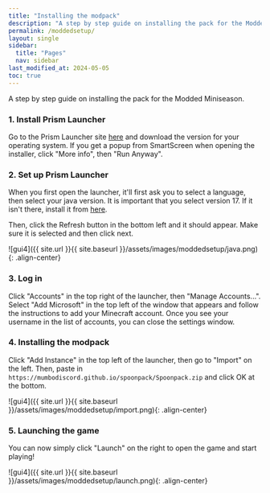 ```yaml
---
title: "Installing the modpack"
description: "A step by step guide on installing the pack for the Modded Miniseason."
permalink: /moddedsetup/
layout: single
sidebar:
  title: "Pages"
  nav: sidebar
last_modified_at: 2024-05-05
toc: true
---
```


A step by step guide on installing the pack for the Modded Miniseason.

### 1. Install Prism Launcher

Go to the Prism Launcher site [here](https://prismlauncher.org/download/) and download the version for your operating system. If you get a popup from SmartScreen when opening the installer, click "More info", then "Run Anyway".

### 2. Set up Prism Launcher

When you first open the launcher, it'll first ask you to select a language, then select your java version. It is important that you select version 17. If it isn't there, install it from [here](https://github.com/adoptium/temurin17-binaries/releases/download/jdk-17.0.11%2B9/OpenJDK17U-jdk_x64_windows_hotspot_17.0.11_9.msi). 

Then, click the Refresh button in the bottom left and it should appear. Make sure it is selected and then click next.

![gui4]({{ site.url }}{{ site.baseurl }}/assets/images/moddedsetup/java.png){: .align-center}

### 3. Log in

Click "Accounts" in the top right of the launcher, then "Manage Accounts...". Select "Add Microsoft" in the top left of the window that appears and follow the instructions to add your Minecraft account. Once you see your username in the list of accounts, you can close the settings window.

### 4. Installing the modpack

Click "Add Instance" in the top left of the launcher, then go to "Import" on the left. Then, paste in `https://mumbodiscord.github.io/spoonpack/Spoonpack.zip` and click OK at the bottom.

![gui4]({{ site.url }}{{ site.baseurl }}/assets/images/moddedsetup/import.png){: .align-center}

### 5. Launching the game

You can now simply click "Launch" on the right to open the game and start playing!

![gui4]({{ site.url }}{{ site.baseurl }}/assets/images/moddedsetup/launch.png){: .align-center}